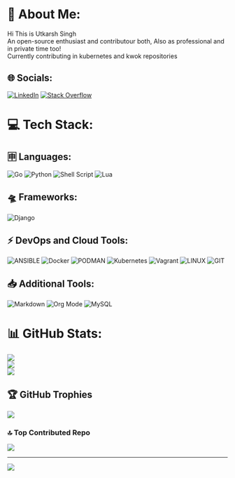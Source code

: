 # 💫 About Me:
Hi This is Utkarsh Singh<br>An open-source enthusiast and contributour both, Also as professional and in private time too!<br>Currently contributing in kubernetes and kwok repositories


## 🌐 Socials:
[![LinkedIn](https://img.shields.io/badge/LinkedIn-%230077B5.svg?logo=linkedin&logoColor=white)](https://linkedin.com/in/ahemjigyasu/) [![Stack Overflow](https://img.shields.io/badge/-Stackoverflow-FE7A16?logo=stack-overflow&logoColor=white)](https://stackoverflow.com/users/Terabyte) 

# 💻 Tech Stack:

## 🈸 Languages:
![Go](https://img.shields.io/badge/go-%2300ADD8.svg?style=for-the-badge&logo=go&logoColor=white) ![Python](https://img.shields.io/badge/python-3670A0?style=for-the-badge&logo=python&logoColor=ffdd54) ![Shell Script](https://img.shields.io/badge/shell_script-%23121011.svg?style=for-the-badge&logo=gnu-bash&logoColor=white) ![Lua](https://img.shields.io/badge/lua-%232C2D72.svg?style=for-the-badge&logo=lua&logoColor=white) 

## 🛸 Frameworks:
![Django](https://img.shields.io/badge/django-%23092E20.svg?style=for-the-badge&logo=django&logoColor=white) 

## ⚡ DevOps and Cloud Tools:
![ANSIBLE](https://img.shields.io/badge/ansible-%231A1918.svg?style=for-the-badge&logo=ansible&logoColor=white) ![Docker](https://img.shields.io/badge/docker-%230db7ed.svg?style=for-the-badge&logo=docker&logoColor=white) ![PODMAN](https://img.shields.io/badge/podman-892CA0.svg?style=for-the-badge&logo=podman&logoColor=white) ![Kubernetes](https://img.shields.io/badge/kubernetes-%23326ce5.svg?style=for-the-badge&logo=kubernetes&logoColor=white) ![Vagrant](https://img.shields.io/badge/vagrant-%231563FF.svg?style=for-the-badge&logo=vagrant&logoColor=white) ![LINUX](https://img.shields.io/badge/Linux-FCC624?style=for-the-badge&logo=linux&logoColor=black) ![GIT](https://img.shields.io/badge/Git-fc6d26?style=for-the-badge&logo=git&logoColor=white) 

## 📥 Additional Tools:
![Markdown](https://img.shields.io/badge/markdown-%23000000.svg?style=for-the-badge&logo=markdown&logoColor=white)  ![Org Mode](https://img.shields.io/badge/orgmode-%2377AA99.svg?style=for-the-badge&logo=org&logoColor=white)   ![MySQL](https://img.shields.io/badge/mysql-%2300000f.svg?style=for-the-badge&logo=mysql&logoColor=white)     

# 📊 GitHub Stats:
![](https://github-readme-stats.vercel.app/api?username=utkarsh-singh1&theme=dark&hide_border=true&include_all_commits=true&count_private=true)<br/>
![](https://github-readme-streak-stats.herokuapp.com/?user=utkarsh-singh1&theme=dark&hide_border=true)<br/>
![](https://github-readme-stats.vercel.app/api/top-langs/?username=utkarsh-singh1&theme=dark&hide_border=true&include_all_commits=true&count_private=true&layout=compact)

## 🏆 GitHub Trophies
![](https://github-profile-trophy.vercel.app/?username=utkarsh-singh1&theme=radical&no-frame=false&no-bg=false&margin-w=4)

### 🔝 Top Contributed Repo
![](https://github-contributor-stats.vercel.app/api?username=utkarsh-singh1&limit=5&theme=dark&combine_all_yearly_contributions=true)

---
[![](https://visitcount.itsvg.in/api?id=utkarsh-singh1&icon=0&color=0)](https://visitcount.itsvg.in)

<!-- Proudly created with GPRM ( https://gprm.itsvg.in ) -->
